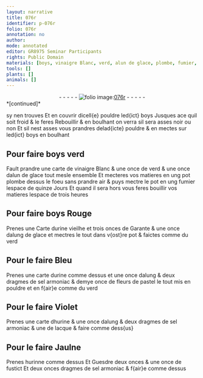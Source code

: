 ```yaml
---
layout: narrative
title: 076r
identifier: p-076r
folio: 076r
annotation: no
author:
mode: annotated
editor: GR8975 Seminar Participants
rights: Public Domain
materials: [boys, vinaigre Blanc, verd, alun de glace, plombe, fumier, urine vieilhe, Garante, alung de glace, urine, alung, sel armoniac, fleurs de pastel, hurine, lacque, hurinne, Guesdre, fustict]
tools: []
plants: []
animals: []
---
```


<div class="folio" align="center">- - - - - <a href="http://gallica.bnf.fr/ark:/12148/btv1b10500001g/f157.item" target="_blank"><img src="https://cu-mkp.github.io/2017-workshop-edition/assets/photo-icon.png" alt="folio image: " style="display:inline-block; margin-bottom:-3px;"/>076r</a> - - - - - </div>   
*[continued]*
  
sy nen trouves Et en couvrir dicell{e} pouldre led{ict} <span class="m">boys</span> Jusques ace quil soit froid & le feres Rebouillir & en boulhant on verra sil sera asses noir ou non Et sil nest asses vous prandres delad{icte} pouldre & en mectes sur led{ict} <span class="m">boys</span> en boulhant
    

## Pour faire <span class="m">boys</span> verd

 
 Fault prandre une carte de <span class="m">vinaigre Blanc</span> & une once de <span class="m">verd</span> & une once d<span class="m">alun de glace</span> tout mesle ensemble Et mecteres vos matieres en ung pot <span class="m">plombe</span> dessus le foeu sans prandre air & puys mectre le pot en ung <span class="m">fumier</span> lespace de quinze Jours Et quand il sera hors vous feres bouillir vos matieres lespace de trois heures
    

## Pour faire <span class="m">boys</span> Rouge

 
 Prenes une Carte d<span class="m">urine vieilhe</span> et trois onces de <span class="m">Garante</span> & une once d<span class="m">alung de glace</span> et mectres le tout dans v{ost}re pot & faictes comme du verd
    

## Pour le faire Bleu

 
 Prenes une carte d<span class="m">urine</span> comme dessus et une once d<span class="m">alung</span> & deux dragmes de <span class="m">sel armoniac</span> & demye once de <span class="m">fleurs de pastel</span> le tout mis en pouldre et en f{air}e comme du verd
    

## Pour le faire Violet

 
 Prenes une carte d<span class="m">hurine</span> & une once d<span class="m">alung</span> & deux dragmes de <span class="m">sel armoniac</span> & une de <span class="m">lacque</span> & faire comme dess{us}
    

## Pour le faire Jaulne

 
 Prenes <span class="m">hurinne</span> comme dessus Et <span class="m">Guesdre</span> deux onces & une once de <span class="m">fustict</span> Et deux onces dragmes de <span class="m">sel armoniac</span> & f{air}e comme dessus
 